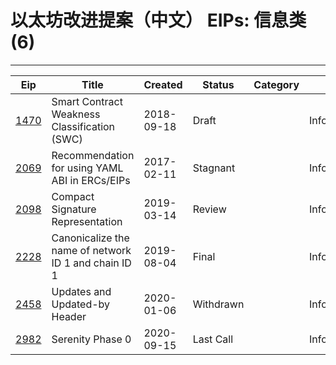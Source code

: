 
# 以太坊改进提案（中文） EIPs: 信息类 (6)
---
| Eip                     | Title                                                | Created    | Status    | Category | Type          |
| ----------------------- | ---------------------------------------------------- | ---------- | --------- | -------- | ------------- |
| [1470](/zh/eip-1470.md) | Smart Contract Weakness Classification (SWC)         | 2018-09-18 | Draft     |          | Informational |
| [2069](/zh/eip-2069.md) | Recommendation for using YAML ABI in ERCs/EIPs       | 2017-02-11 | Stagnant  |          | Informational |
| [2098](/zh/eip-2098.md) | Compact Signature Representation                     | 2019-03-14 | Review    |          | Informational |
| [2228](/zh/eip-2228.md) | Canonicalize the name of network ID 1 and chain ID 1 | 2019-08-04 | Final     |          | Informational |
| [2458](/zh/eip-2458.md) | Updates and Updated-by Header                        | 2020-01-06 | Withdrawn |          | Informational |
| [2982](/zh/eip-2982.md) | Serenity Phase 0                                     | 2020-09-15 | Last Call |          | Informational |

    